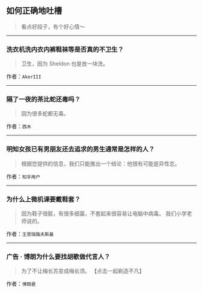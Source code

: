 ## 如何正确地吐槽

> 看点好段子，有个好心情～


 
---

### 洗衣机洗内衣内裤鞋袜等是否真的不卫生？

> 卫生，因为 Sheldon 也是放一块洗。


作者：`AkerIII`

---

### 隔了一夜的茶比蛇还毒吗？

> 因为很多蛇都无毒。


作者：`西木`

---

### 明知女孩已有男朋友还去追求的男生通常是怎样的人？

> 根据您提供的信息，我们只能推出一个结论：他很有可能是异性恋。


作者：`知乎用户`

---

### 为什么上微机课要戴鞋套？

> 因为鞋子很脏，有很多细菌，不套起来很容易让电脑中病毒。
> 我们小学老师说的。


作者：`王思瑞路夫斯基`

---

### 广告 · 博朗为什么要找胡歌做代言人？

> 为了不让梅长苏变成梅长须。
> 【点击一起剃造不凡】


作者：`博朗君`